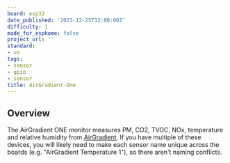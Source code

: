 ```yaml
---
board: esp32
date_published: '2023-12-25T12:00:00Z'
difficulty: 1
made_for_esphome: false
project_url: ''
standard:
- us
tags:
- sensor
- gpio
- sensor
title: AirGradient-One
---
```


## Overview

The AirGradient ONE monitor measures PM, CO2, TVOC, NOx, temperature and relative humidity from [AirGradient](https://www.airgradient.com/open-airgradient/instructions/one-v9/).
If you have multiple of these devices, you will likely need to make each sensor name unique across the boards
(e.g. "AirGradient Temperature 1"), so there aren't naming conflicts.